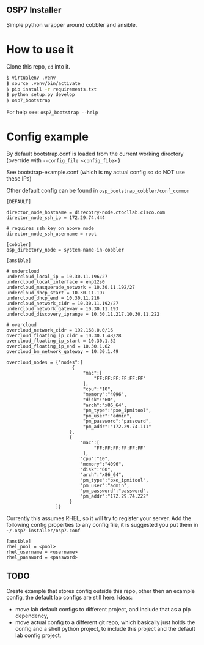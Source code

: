 OSP7 Installer
---------------

Simple python wrapper around cobbler and ansible.


How to use it
==============

Clone this repo, `cd` into it.

```bash
$ virtualenv .venv
$ source .venv/bin/activate
$ pip install -r requirements.txt
$ python setup.py develop
$ osp7_bootstrap
```

For help see: `osp7_bootstrap --help`

Config example
===============

By default bootstrap.conf is loaded from the current working directory (override with `--config_file <config_file>` )

See bootstrap-example.conf (which is my actual config so do NOT use these IPs)

Other default config can be found in `osp_bootstrap_cobbler/conf_common`

```
[DEFAULT]

director_node_hostname = direcotry-node.ctocllab.cisco.com
director_node_ssh_ip = 172.29.74.444

# requires ssh key on above node
director_node_ssh_username = root

[cobbler]
osp_directory_node = system-name-in-cobbler

[ansible]

# undercloud
undercloud_local_ip = 10.30.11.196/27
undercloud_local_interface = enp12s0
undercloud_masquerade_network = 10.30.11.192/27
undercloud_dhcp_start = 10.30.11.197
undercloud_dhcp_end = 10.30.11.216
undercloud_network_cidr = 10.30.11.192/27
undercloud_network_gateway = 10.30.11.193
undercloud_discovery_iprange = 10.30.11.217,10.30.11.222

# overcloud
overcloud_network_cidr = 192.168.0.0/16
overcloud_floating_ip_cidr = 10.30.1.48/28
overcloud_floating_ip_start = 10.30.1.52
overcloud_floating_ip_end = 10.30.1.62
overcloud_bm_network_gateway = 10.30.1.49

overcloud_nodes = {"nodes":[
                        {
                            "mac":[
                                "FF:FF:FF:FF:FF:FF"
                            ],
                            "cpu":"10",
                            "memory":"4096",
                            "disk":"60",
                            "arch":"x86_64",
                            "pm_type":"pxe_ipmitool",
                            "pm_user":"admin",
                            "pm_password":"passowrd",
                            "pm_addr":"172.29.74.111"
                       },
                       {
                           "mac":[
                                "FF:FF:FF:FF:FF:FF"
                            ],
                           "cpu":"10",
                           "memory":"4096",
                           "disk":"60",
                           "arch":"x86_64",
                           "pm_type":"pxe_ipmitool",
                           "pm_user":"admin",
                           "pm_password":"password",
                           "pm_addr":"172.29.74.222"
                       }
                  ]}

```

Currently this assumes RHEL, so it will try to register your server.
Add the following config properties to any config file, it is suggested you put them in `~/.osp7-installer/osp7.conf`

```
[ansible]
rhel_pool = <pool>
rhel_username = <username>
rhel_password = <password>
```



TODO
-----

Create example that stores config outside this repo, other then an example config, the default lap configs are still here.
Ideas:
  * move lab default configs to different project, and include that as a pip dependency,
  * move actual config to a different git repo, which basically just holds the config and a shell python project, to
include this project and the default lab config project.
